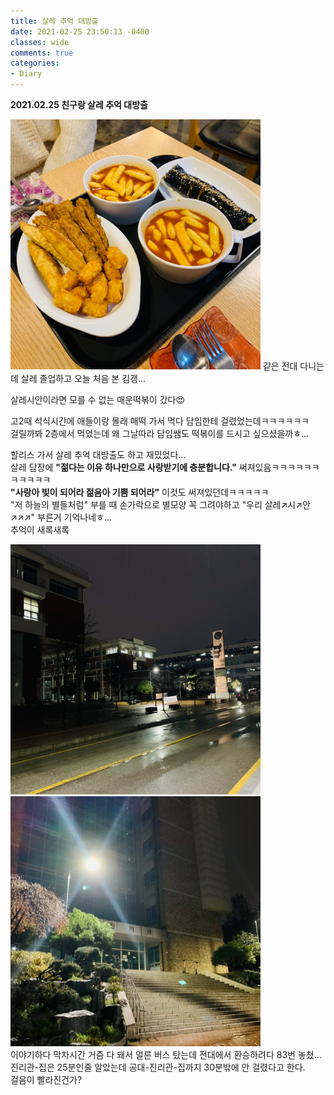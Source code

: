 ```yaml
---
title: 살레 추억 대방출
date: 2021-02-25 23:50:13 -0400
classes: wide
comments: true
categories:
- Diary
---
```

**2021.02.25 친구랑 살레 추억 대방출**

<img src="/assets/images/photo/post5/post5_photo1.jpg" width="400px" height="400px" alt="photo1">   
같은 전대 다니는데 살레 졸업하고 오늘 처음 본 김갱...    

살레시안이라면 모를 수 없는 매운떡볶이 갔다😍    

고2때 석식시간에 애들이랑 몰래 매떡 가서 먹다 담임한테 걸렸었는데ㅋㅋㅋㅋㅋㅋ    
걸릴까봐 2층에서 먹었는데 왜 그날따라 담임쌤도 떡볶이를 드시고 싶으셨을까ㅎ...    

할리스 가서 살레 추억 대방출도 하고 재밌었다...   
살레 담장에 **"젊다는 이유 하나만으로 사랑받기에 충분합니다."** 써져있음ㅋㅋㅋㅋㅋㅋㅋㅋㅋㅋㅋ    
**"사랑아 빛이 되어라 젊음아 기쁨 되어라"** 이것도 써져있던데ㅋㅋㅋㅋㅋ    
"저 하늘의 별들처럼" 부를 때 손가락으로 별모양 꼭 그려야하고 "우리 살레↗시↗안↗↗↗" 부른거 기억나네ㅎ...    
추억이 새록새록    

<img src="/assets/images/photo/post5/post5_photo2.jpg" width="400px" height="400px" alt="photo1"> <img src="/assets/images/photo/post5/post5_photo3.jpg" width="400px" height="400px" alt="photo1">     
이야기하다 막차시간 거즘 다 돼서 얼른 버스 탔는데 전대에서 환승하려다 83번 놓쳤...       
진리관-집은 25분인줄 알았는데 공대-진리관-집까지 30분밖에 안 걸렸다고 한다.   
걸음이 빨라진건가?
